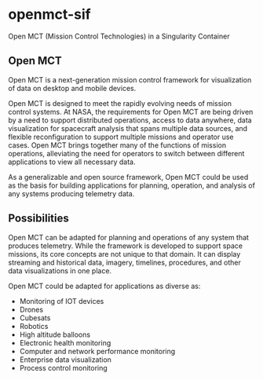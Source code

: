 # openmct-sif
Open MCT (Mission Control Technologies) in a Singularity Container

## Open MCT
Open MCT is a next-generation mission control framework for visualization of data on desktop and mobile devices.

Open MCT is designed to meet the rapidly evolving needs of mission control systems. At NASA, the requirements for Open MCT are being driven by a need to support distributed operations, access to data anywhere, data visualization for spacecraft analysis that spans multiple data sources, and flexible reconfiguration to support multiple missions and operator use cases. Open MCT brings together many of the functions of mission operations, alleviating the need for operators to switch between different applications to view all necessary data.

As a generalizable and open source framework, Open MCT could be used as the basis for building applications for planning, operation, and analysis of any systems producing telemetry data.

## Possibilities
Open MCT can be adapted for planning and operations of any system that produces telemetry. While the framework is developed to support space missions, its core concepts are not unique to that domain. It can display streaming and historical data, imagery, timelines, procedures, and other data visualizations in one place.

Open MCT could be adapted for applications as diverse as:

- Monitoring of IOT devices
- Drones
- Cubesats
- Robotics
- High altitude balloons
- Electronic health monitoring
- Computer and network performance monitoring
- Enterprise data visualization
- Process control monitoring
